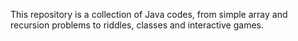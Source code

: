 This repository is a collection of Java codes, from simple array and recursion problems to riddles, classes and interactive games.
